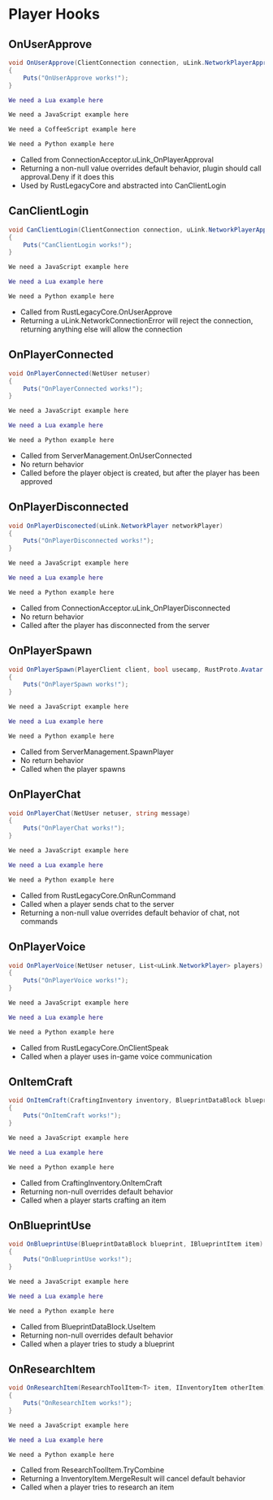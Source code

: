 # Player Hooks

## OnUserApprove

``` csharp
void OnUserApprove(ClientConnection connection, uLink.NetworkPlayerApproval approval, ConnectionAcceptor acceptor)
{
    Puts("OnUserApprove works!");
}
```

``` lua
We need a Lua example here
```

``` javascript
We need a JavaScript example here
```

``` coffeescript
We need a CoffeeScript example here
```

``` python
We need a Python example here
```

 * Called from ConnectionAcceptor.uLink_OnPlayerApproval
 * Returning a non-null value overrides default behavior, plugin should call approval.Deny if it does this
 * Used by RustLegacyCore and abstracted into CanClientLogin

## CanClientLogin

``` csharp
void CanClientLogin(ClientConnection connection, uLink.NetworkPlayerApproval approval)
{
    Puts("CanClientLogin works!");
}
```

``` javascript
We need a JavaScript example here
```

``` lua
We need a Lua example here
```

``` python
We need a Python example here
```

 * Called from RustLegacyCore.OnUserApprove
 * Returning a uLink.NetworkConnectionError will reject the connection, returning anything else will allow the connection

## OnPlayerConnected

``` csharp
void OnPlayerConnected(NetUser netuser)
{
    Puts("OnPlayerConnected works!");
}
```

``` javascript
We need a JavaScript example here
```

``` lua
We need a Lua example here
```

``` python
We need a Python example here
```

 * Called from ServerManagement.OnUserConnected
 * No return behavior
 * Called before the player object is created, but after the player has been approved

## OnPlayerDisconnected

``` csharp
void OnPlayerDisconected(uLink.NetworkPlayer networkPlayer)
{
    Puts("OnPlayerDisconnected works!");
}
```

``` javascript
We need a JavaScript example here
```

``` lua
We need a Lua example here
```

``` python
We need a Python example here
```

 * Called from ConnectionAcceptor.uLink_OnPlayerDisconnected
 * No return behavior
 * Called after the player has disconnected from the server

## OnPlayerSpawn

``` csharp
void OnPlayerSpawn(PlayerClient client, bool usecamp, RustProto.Avatar avatar)
{
    Puts("OnPlayerSpawn works!");
}
```

``` javascript
We need a JavaScript example here
```

``` lua
We need a Lua example here
```

``` python
We need a Python example here
```

 * Called from ServerManagement.SpawnPlayer
 * No return behavior
 * Called when the player spawns

## OnPlayerChat

``` csharp
void OnPlayerChat(NetUser netuser, string message)
{
    Puts("OnPlayerChat works!");
}
```

``` javascript
We need a JavaScript example here
```

``` lua
We need a Lua example here
```

``` python
We need a Python example here
```

 * Called from RustLegacyCore.OnRunCommand
 * Called when a player sends chat to the server
 * Returning a non-null value overrides default behavior of chat, not commands

## OnPlayerVoice

``` csharp
void OnPlayerVoice(NetUser netuser, List<uLink.NetworkPlayer> players)
{
    Puts("OnPlayerVoice works!");
}
```

``` javascript
We need a JavaScript example here
```

``` lua
We need a Lua example here
```

``` python
We need a Python example here
```

 * Called from RustLegacyCore.OnClientSpeak
 * Called when a player uses in-game voice communication

## OnItemCraft

``` csharp
void OnItemCraft(CraftingInventory inventory, BlueprintDataBlock blueprint, int amount, ulong startTime)
{
    Puts("OnItemCraft works!");
}
```

``` javascript
We need a JavaScript example here
```

``` lua
We need a Lua example here
```

``` python
We need a Python example here
```

 * Called from CraftingInventory.OnItemCraft
 * Returning non-null overrides default behavior
 * Called when a player starts crafting an item

## OnBlueprintUse

``` csharp
void OnBlueprintUse(BlueprintDataBlock blueprint, IBlueprintItem item)
{
    Puts("OnBlueprintUse works!");
}
```

``` javascript
We need a JavaScript example here
```

``` lua
We need a Lua example here
```

``` python
We need a Python example here
```

 * Called from BlueprintDataBlock.UseItem
 * Returning non-null overrides default behavior
 * Called when a player tries to study a blueprint

## OnResearchItem

``` csharp
void OnResearchItem(ResearchToolItem<T> item, IInventoryItem otherItem)
{
    Puts("OnResearchItem works!");
}
```

``` javascript
We need a JavaScript example here
```

``` lua
We need a Lua example here
```

``` python
We need a Python example here
```

 * Called from ResearchToolItem<T>.TryCombine
 * Returning a InventoryItem.MergeResult will cancel default behavior
 * Called when a player tries to research an item
